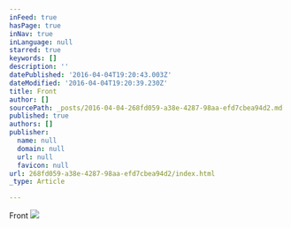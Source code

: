 ```yaml
---
inFeed: true
hasPage: true
inNav: true
inLanguage: null
starred: true
keywords: []
description: ''
datePublished: '2016-04-04T19:20:43.003Z'
dateModified: '2016-04-04T19:20:39.230Z'
title: Front
author: []
sourcePath: _posts/2016-04-04-268fd059-a38e-4287-98aa-efd7cbea94d2.md
published: true
authors: []
publisher:
  name: null
  domain: null
  url: null
  favicon: null
url: 268fd059-a38e-4287-98aa-efd7cbea94d2/index.html
_type: Article

---
```

Front
![](https://the-grid-user-content.s3-us-west-2.amazonaws.com/b741dba0-d0ae-45e1-b338-b0a639a48e96.jpg)
